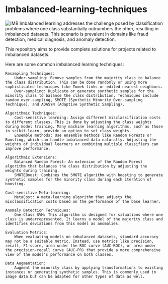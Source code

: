 # Imbalanced-learning-techniques
![IMB](https://amlgolabs.com/wp-content/uploads/2023/08/Copy-of-Power-BI-Card-Visual-With-Conditional-Formatting.jpg)
Imbalanced learning addresses the challenge posed by classification problems where one class substantially outnumbers the other, resulting in imbalanced datasets. This scenario is prevalent in domains like fraud detection, medical diagnosis, and anomaly detection.

This repository aims to provide  complete solutions for projects related to imbalanced datasets.

Here are some common imbalanced learning techniques:

    Resampling Techniques:
        Under-sampling: Remove samples from the majority class to balance the class distribution. This can be done randomly or using more sophisticated techniques like Tomek links or edited nearest neighbors.
        Over-sampling: Duplicate or generate synthetic samples for the minority class to balance the class distribution. Techniques include random over-sampling, SMOTE (Synthetic Minority Over-sampling Technique), and ADASYN (Adaptive Synthetic Sampling).

    Algorithmic Techniques:
        Cost-sensitive learning: Assign different misclassification costs to different classes. This is done by adjusting the class weights during model training. Many machine learning algorithms, such as those in scikit-learn, provide an option to set class weights.
        Ensemble methods: Use ensemble methods like Random Forests or Boosting, which can handle imbalanced data naturally. Adjusting the weights of individual learners or combining multiple classifiers can improve performance.

    Algorithmic Extensions:
        Balanced Random Forest: An extension of the Random Forest algorithm that balances the class distribution by adjusting the weights during training.
        SMOTEBoost: Combines the SMOTE algorithm with boosting to generate synthetic samples for the minority class during each iteration of boosting.

    Cost-sensitive Meta-learning:
        MetaCost: A meta-learning algorithm that adjusts the misclassification costs based on the performance of the base learner.

    Anomaly Detection Techniques:
        One-Class SVM: This algorithm is designed for situations where one class is underrepresented. It learns a model of the majority class and identifies deviations from this model as anomalies.

    Evaluation Metrics:
        When evaluating models on imbalanced datasets, standard accuracy may not be a suitable metric. Instead, use metrics like precision, recall, F1-score, area under the ROC curve (AUC-ROC), or area under the precision-recall curve (AUC-PR) that provide a more comprehensive view of the model's performance on both classes.

    Data Augmentation:
        Augment the minority class by applying transformations to existing instances or generating synthetic samples. This is commonly used in image data but can be adapted for other types of data as well.
